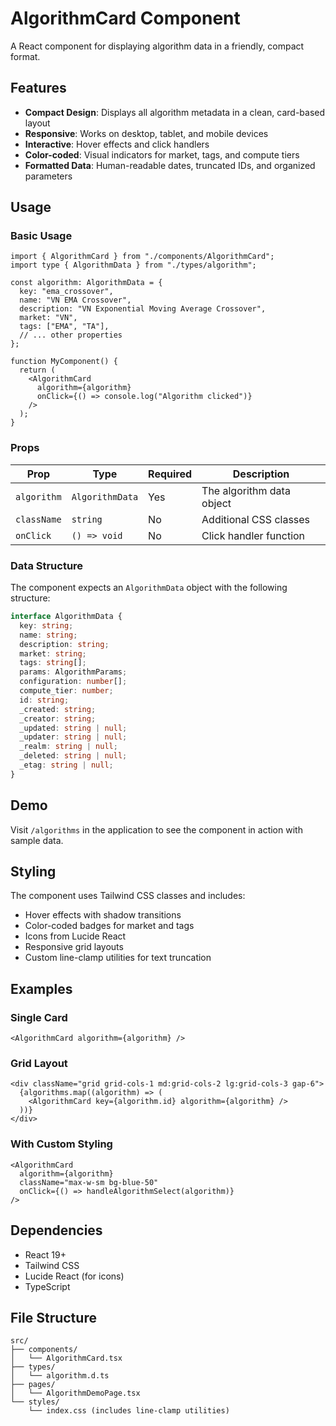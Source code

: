 # AlgorithmCard Component

A React component for displaying algorithm data in a friendly, compact format.

## Features

- **Compact Design**: Displays all algorithm metadata in a clean, card-based layout
- **Responsive**: Works on desktop, tablet, and mobile devices
- **Interactive**: Hover effects and click handlers
- **Color-coded**: Visual indicators for market, tags, and compute tiers
- **Formatted Data**: Human-readable dates, truncated IDs, and organized parameters

## Usage

### Basic Usage

```tsx
import { AlgorithmCard } from "./components/AlgorithmCard";
import type { AlgorithmData } from "./types/algorithm";

const algorithm: AlgorithmData = {
  key: "ema_crossover",
  name: "VN EMA Crossover",
  description: "VN Exponential Moving Average Crossover",
  market: "VN",
  tags: ["EMA", "TA"],
  // ... other properties
};

function MyComponent() {
  return (
    <AlgorithmCard
      algorithm={algorithm}
      onClick={() => console.log("Algorithm clicked")}
    />
  );
}
```

### Props

| Prop        | Type            | Required | Description               |
| ----------- | --------------- | -------- | ------------------------- |
| `algorithm` | `AlgorithmData` | Yes      | The algorithm data object |
| `className` | `string`        | No       | Additional CSS classes    |
| `onClick`   | `() => void`    | No       | Click handler function    |

### Data Structure

The component expects an `AlgorithmData` object with the following structure:

```typescript
interface AlgorithmData {
  key: string;
  name: string;
  description: string;
  market: string;
  tags: string[];
  params: AlgorithmParams;
  configuration: number[];
  compute_tier: number;
  id: string;
  _created: string;
  _creator: string;
  _updated: string | null;
  _updater: string | null;
  _realm: string | null;
  _deleted: string | null;
  _etag: string | null;
}
```

## Demo

Visit `/algorithms` in the application to see the component in action with sample data.

## Styling

The component uses Tailwind CSS classes and includes:

- Hover effects with shadow transitions
- Color-coded badges for market and tags
- Icons from Lucide React
- Responsive grid layouts
- Custom line-clamp utilities for text truncation

## Examples

### Single Card

```tsx
<AlgorithmCard algorithm={algorithm} />
```

### Grid Layout

```tsx
<div className="grid grid-cols-1 md:grid-cols-2 lg:grid-cols-3 gap-6">
  {algorithms.map((algorithm) => (
    <AlgorithmCard key={algorithm.id} algorithm={algorithm} />
  ))}
</div>
```

### With Custom Styling

```tsx
<AlgorithmCard
  algorithm={algorithm}
  className="max-w-sm bg-blue-50"
  onClick={() => handleAlgorithmSelect(algorithm)}
/>
```

## Dependencies

- React 19+
- Tailwind CSS
- Lucide React (for icons)
- TypeScript

## File Structure

```
src/
├── components/
│   └── AlgorithmCard.tsx
├── types/
│   └── algorithm.d.ts
├── pages/
│   └── AlgorithmDemoPage.tsx
└── styles/
    └── index.css (includes line-clamp utilities)
```
